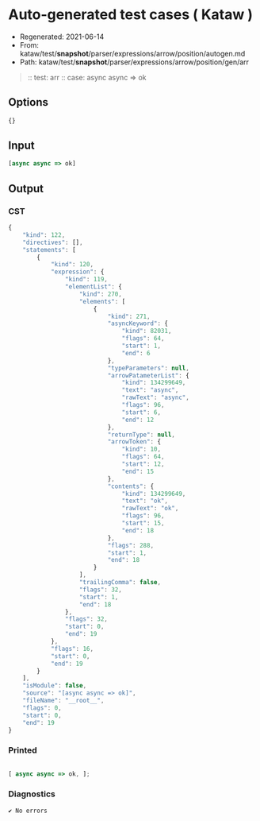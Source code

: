 # Auto-generated test cases ( Kataw )
- Regenerated: 2021-06-14
- From: kataw/test/__snapshot__/parser/expressions/arrow/position/autogen.md
- Path: kataw/test/__snapshot__/parser/expressions/arrow/position/gen/arr
> :: test: arr
> :: case: async async => ok
## Options

`````js
{}
`````
## Input

`````js
[async async => ok]
`````
## Output

### CST

```javascript
{
    "kind": 122,
    "directives": [],
    "statements": [
        {
            "kind": 120,
            "expression": {
                "kind": 119,
                "elementList": {
                    "kind": 270,
                    "elements": [
                        {
                            "kind": 271,
                            "asyncKeyword": {
                                "kind": 82031,
                                "flags": 64,
                                "start": 1,
                                "end": 6
                            },
                            "typeParameters": null,
                            "arrowPatameterList": {
                                "kind": 134299649,
                                "text": "async",
                                "rawText": "async",
                                "flags": 96,
                                "start": 6,
                                "end": 12
                            },
                            "returnType": null,
                            "arrowToken": {
                                "kind": 10,
                                "flags": 64,
                                "start": 12,
                                "end": 15
                            },
                            "contents": {
                                "kind": 134299649,
                                "text": "ok",
                                "rawText": "ok",
                                "flags": 96,
                                "start": 15,
                                "end": 18
                            },
                            "flags": 288,
                            "start": 1,
                            "end": 18
                        }
                    ],
                    "trailingComma": false,
                    "flags": 32,
                    "start": 1,
                    "end": 18
                },
                "flags": 32,
                "start": 0,
                "end": 19
            },
            "flags": 16,
            "start": 0,
            "end": 19
        }
    ],
    "isModule": false,
    "source": "[async async => ok]",
    "fileName": "__root__",
    "flags": 0,
    "start": 0,
    "end": 19
}
```

### Printed

```javascript

[ async async => ok, ];

```

### Diagnostics

```javascript
✔ No errors
```

